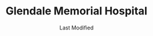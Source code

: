 ---
layout: location-page
date: Last Modified
description: "Local COVID-19 testing is available at Glendale Memorial Hospital in Glendale, California, USA."
permalink: "locations/california/glendale/glendale-memorial-hospital/"
tags:
  - locations
  - california
title: Glendale Memorial Hospital
state: California
stateAbbr: CA
hood: Glendale
address: 1420 S Central Ave
city: Glendale
zip: 91204
mapUrl: "http://maps.apple.com/?q=Glendale+Memorial+Hospital&address=1420+S+Central+Ave,Glendale,California,91204"
locationType: Drive-thru
phone: undefined
website: https://lacovidprod.service-now.com/rrs
onlineBooking: true
closed: undefined
closedUpdate: April 14th, 2020
notes: "Requires doctor's referral. Prioritizes first responders."
days: Hours unknown
ctaMessage: Schedule a test
ctaUrl: "https://lacovidprod.service-now.com/rrs"
---